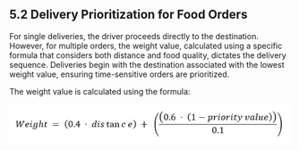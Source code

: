 <h2>5.2 Delivery Prioritization for Food Orders</h2>

For single deliveries, the driver proceeds directly to the destination. However, for multiple orders, the weight value, calculated using a specific formula that considers both distance and food quality, dictates the delivery sequence. Deliveries begin with the destination associated with the lowest weight value, ensuring time-sensitive orders are prioritized.

The weight value is calculated using the formula:

<img src="https://github.com/ixgnoy/CSC4202-Project/blob/main/assets/weightFormula.png" />
